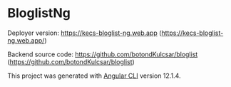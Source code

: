 # BloglistNg

Deployer version: https://kecs-bloglist-ng.web.app (https://kecs-bloglist-ng.web.app/)

Backend source code: https://github.com/botondKulcsar/bloglist (https://github.com/botondKulcsar/bloglist)

This project was generated with [Angular CLI](https://github.com/angular/angular-cli) version 12.1.4.

